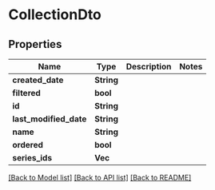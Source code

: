 # CollectionDto

## Properties

Name | Type | Description | Notes
------------ | ------------- | ------------- | -------------
**created_date** | **String** |  | 
**filtered** | **bool** |  | 
**id** | **String** |  | 
**last_modified_date** | **String** |  | 
**name** | **String** |  | 
**ordered** | **bool** |  | 
**series_ids** | **Vec<String>** |  | 

[[Back to Model list]](../README.md#documentation-for-models) [[Back to API list]](../README.md#documentation-for-api-endpoints) [[Back to README]](../README.md)


